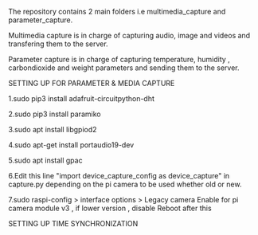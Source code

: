 The repository contains 2 main folders i.e multimedia_capture and parameter_capture.

Multimedia capture is in charge of capturing audio, image and videos and transfering 
them to the server.

Parameter capture is in charge of capturing temperature, humidity , carbondioxide and 
weight parameters and sending them to the server.

SETTING UP FOR PARAMETER & MEDIA CAPTURE 

1.sudo pip3 install adafruit-circuitpython-dht

2.sudo pip3 install paramiko

3.sudo apt install libgpiod2

4.sudo apt-get install portaudio19-dev

5.sudo apt install gpac

6.Edit this line "import device_capture_config as device_capture" in capture.py 
  depending on the pi camera to be used whether old or new.

7.sudo raspi-config > interface options > Legacy camera
  Enable for pi camera module v3 , if lower version , disable
  Reboot after this


SETTING UP TIME SYNCHRONIZATION


